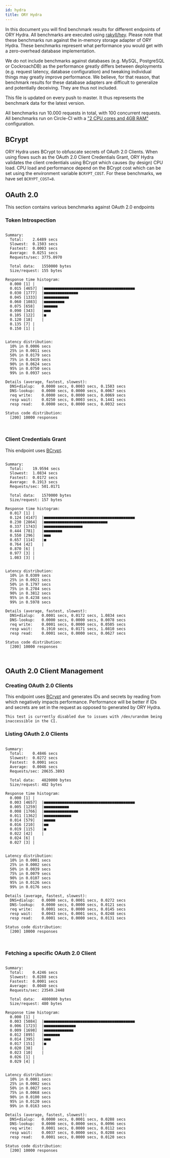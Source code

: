 ```yaml
---
id: hydra
title: ORY Hydra
---
```


In this document you will find benchmark results for different endpoints of ORY Hydra. All benchmarks are executed
using [rakyll/hey](https://github.com/rakyll/hey). Please note that these benchmarks run against the in-memory storage
adapter of ORY Hydra. These benchmarks represent what performance you would get with a zero-overhead database implementation.

We do not include benchmarks against databases (e.g. MySQL, PostgreSQL or CockroachDB) as the performance greatly differs between
deployments (e.g. request latency, database configuration) and tweaking individual things may greatly improve performance.
We believe, for that reason, that benchmark results for these database adapters are difficult to generalize and potentially
deceiving. They are thus not included.

This file is updated on every push to master. It thus represents the benchmark data for the latest version.

All benchmarks run 10.000 requests in total, with 100 concurrent requests. All benchmarks run on Circle-CI with a
["2 CPU cores and 4GB RAM"](https://support.circleci.com/hc/en-us/articles/360000489307-Why-do-my-tests-take-longer-to-run-on-CircleCI-than-locally-)
configuration.

## BCrypt

ORY Hydra uses BCrypt to obfuscate secrets of OAuth 2.0 Clients. When using flows such as the OAuth 2.0 Client Credentials
Grant, ORY Hydra validates the client credentials using BCrypt which causes (by design) CPU load. CPU load and performance
depend on the BCrypt cost which can be set using the environment variable `BCRYPT_COST`. For these benchmarks,
we have set `BCRYPT_COST=8`.

## OAuth 2.0

This section contains various benchmarks against OAuth 2.0 endpoints

### Token Introspection

```

Summary:
  Total:	2.6489 secs
  Slowest:	0.1503 secs
  Fastest:	0.0003 secs
  Average:	0.0251 secs
  Requests/sec:	3775.0970
  
  Total data:	1550000 bytes
  Size/request:	155 bytes

Response time histogram:
  0.000 [1]	|
  0.015 [4657]	|■■■■■■■■■■■■■■■■■■■■■■■■■■■■■■■■■■■■■■■■
  0.030 [1777]	|■■■■■■■■■■■■■■■
  0.045 [1333]	|■■■■■■■■■■■
  0.060 [1083]	|■■■■■■■■■
  0.075 [658]	|■■■■■■
  0.090 [343]	|■■■
  0.105 [122]	|■
  0.120 [18]	|
  0.135 [7]	|
  0.150 [1]	|


Latency distribution:
  10% in 0.0006 secs
  25% in 0.0011 secs
  50% in 0.0179 secs
  75% in 0.0419 secs
  90% in 0.0624 secs
  95% in 0.0750 secs
  99% in 0.0937 secs

Details (average, fastest, slowest):
  DNS+dialup:	0.0000 secs, 0.0003 secs, 0.1503 secs
  DNS-lookup:	0.0000 secs, 0.0000 secs, 0.0067 secs
  req write:	0.0000 secs, 0.0000 secs, 0.0069 secs
  resp wait:	0.0250 secs, 0.0003 secs, 0.1441 secs
  resp read:	0.0000 secs, 0.0000 secs, 0.0032 secs

Status code distribution:
  [200]	10000 responses



```

### Client Credentials Grant

This endpoint uses [BCrypt](#bcrypt).

```

Summary:
  Total:	19.9594 secs
  Slowest:	1.0834 secs
  Fastest:	0.0172 secs
  Average:	0.1913 secs
  Requests/sec:	501.0171
  
  Total data:	1570000 bytes
  Size/request:	157 bytes

Response time histogram:
  0.017 [1]	|
  0.124 [4147]	|■■■■■■■■■■■■■■■■■■■■■■■■■■■■■■■■■■■■■■■■
  0.230 [2864]	|■■■■■■■■■■■■■■■■■■■■■■■■■■■■
  0.337 [1743]	|■■■■■■■■■■■■■■■■■
  0.444 [781]	|■■■■■■■■
  0.550 [296]	|■■■
  0.657 [114]	|■
  0.764 [42]	|
  0.870 [6]	|
  0.977 [3]	|
  1.083 [3]	|


Latency distribution:
  10% in 0.0309 secs
  25% in 0.0921 secs
  50% in 0.1797 secs
  75% in 0.2784 secs
  90% in 0.3812 secs
  95% in 0.4238 secs
  99% in 0.5978 secs

Details (average, fastest, slowest):
  DNS+dialup:	0.0001 secs, 0.0172 secs, 1.0834 secs
  DNS-lookup:	0.0000 secs, 0.0000 secs, 0.0078 secs
  req write:	0.0001 secs, 0.0000 secs, 0.0505 secs
  resp wait:	0.1910 secs, 0.0171 secs, 1.0810 secs
  resp read:	0.0001 secs, 0.0000 secs, 0.0627 secs

Status code distribution:
  [200]	10000 responses



```

## OAuth 2.0 Client Management

### Creating OAuth 2.0 Clients

This endpoint uses [BCrypt](#bcrypt) and generates IDs and secrets by reading from  which negatively impacts
performance. Performance will be better if IDs and secrets are set in the request as opposed to generated by ORY Hydra.

```
This test is currently disabled due to issues with /dev/urandom being inaccessible in the CI.
```

### Listing OAuth 2.0 Clients

```

Summary:
  Total:	0.4846 secs
  Slowest:	0.0272 secs
  Fastest:	0.0001 secs
  Average:	0.0046 secs
  Requests/sec:	20635.3893
  
  Total data:	4820000 bytes
  Size/request:	482 bytes

Response time histogram:
  0.000 [1]	|
  0.003 [4657]	|■■■■■■■■■■■■■■■■■■■■■■■■■■■■■■■■■■■■■■■■
  0.005 [1259]	|■■■■■■■■■■■
  0.008 [1766]	|■■■■■■■■■■■■■■■
  0.011 [1362]	|■■■■■■■■■■■■
  0.014 [579]	|■■■■■
  0.016 [210]	|■■
  0.019 [115]	|■
  0.022 [42]	|
  0.024 [6]	|
  0.027 [3]	|


Latency distribution:
  10% in 0.0001 secs
  25% in 0.0002 secs
  50% in 0.0039 secs
  75% in 0.0079 secs
  90% in 0.0107 secs
  95% in 0.0126 secs
  99% in 0.0176 secs

Details (average, fastest, slowest):
  DNS+dialup:	0.0000 secs, 0.0001 secs, 0.0272 secs
  DNS-lookup:	0.0000 secs, 0.0000 secs, 0.0121 secs
  req write:	0.0001 secs, 0.0000 secs, 0.0145 secs
  resp wait:	0.0043 secs, 0.0001 secs, 0.0248 secs
  resp read:	0.0001 secs, 0.0000 secs, 0.0131 secs

Status code distribution:
  [200]	10000 responses



```

### Fetching a specific OAuth 2.0 Client

```

Summary:
  Total:	0.4246 secs
  Slowest:	0.0288 secs
  Fastest:	0.0001 secs
  Average:	0.0040 secs
  Requests/sec:	23549.2448
  
  Total data:	4800000 bytes
  Size/request:	480 bytes

Response time histogram:
  0.000 [1]	|
  0.003 [5084]	|■■■■■■■■■■■■■■■■■■■■■■■■■■■■■■■■■■■■■■■■
  0.006 [1723]	|■■■■■■■■■■■■■■
  0.009 [1698]	|■■■■■■■■■■■■■
  0.012 [895]	|■■■■■■■
  0.014 [395]	|■■■
  0.017 [151]	|■
  0.020 [38]	|
  0.023 [10]	|
  0.026 [1]	|
  0.029 [4]	|


Latency distribution:
  10% in 0.0001 secs
  25% in 0.0002 secs
  50% in 0.0027 secs
  75% in 0.0068 secs
  90% in 0.0100 secs
  95% in 0.0120 secs
  99% in 0.0163 secs

Details (average, fastest, slowest):
  DNS+dialup:	0.0000 secs, 0.0001 secs, 0.0288 secs
  DNS-lookup:	0.0000 secs, 0.0000 secs, 0.0096 secs
  req write:	0.0001 secs, 0.0000 secs, 0.0112 secs
  resp wait:	0.0037 secs, 0.0000 secs, 0.0208 secs
  resp read:	0.0001 secs, 0.0000 secs, 0.0120 secs

Status code distribution:
  [200]	10000 responses



```
